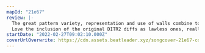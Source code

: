 ```yaml
---
mapId: "21e67"
review: |-
  The great pattern variety, representation and use of walls combine to immerse you in the music and make you dance! The very nice lightshow and well-spaced full difficulty spread also make this map shine!
  Love the inclusion of the original DITR2 diffs as lawless ones, really demonstrates just how far Phoenix has progressed!
startDate: "2022-02-27T09:02:10.000Z"
coverUrlOverwrite: https://cdn.assets.beatleader.xyz/songcover-21e67-cover.jpg
---
```


